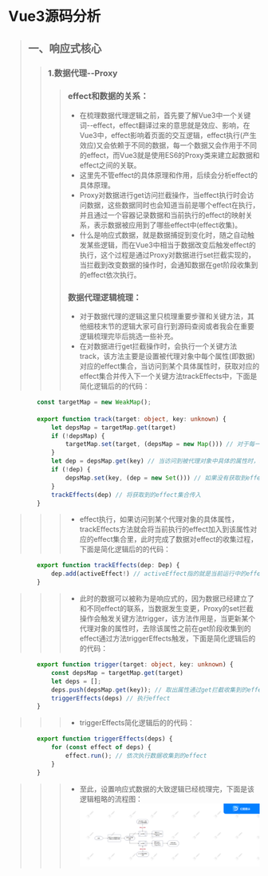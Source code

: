 # Vue3源码分析
>## 一、响应式核心
>>### 1.数据代理--Proxy
>>> ### effect和数据的关系：
>>> * 在梳理数据代理逻辑之前，首先要了解Vue3中一个关键词--effect，effect翻译过来的意思就是效应、影响，在Vue3中，effect影响着页面的交互逻辑，effect执行(产生效应)又会依赖于不同的数据，每一个数据又会作用于不同的effect，而Vue3就是使用ES6的Proxy类来建立起数据和effect之间的关联。
>>> * 这里先不管effect的具体原理和作用，后续会分析effect的具体原理。
>>> * Proxy对数据进行get访问拦截操作，当effect执行时会访问数据，这些数据同时也会知道当前是哪个effect在执行，并且通过一个容器记录数据和当前执行的effect的映射关系，表示数据被应用到了哪些effect中(effect收集)。
>>> * 什么是响应式数据，就是数据捕捉到变化时，随之自动触发某些逻辑，而在Vue3中相当于数据改变后触发effect的执行，这个过程是通过Proxy对数据进行set拦截实现的，当拦截到改变数据的操作时，会通知数据在get阶段收集到的effect依次执行。
>>> ### 数据代理逻辑梳理：
>>> * 对于数据代理的逻辑这里只梳理重要步骤和关键方法，其他细枝末节的逻辑大家可自行到源码查阅或者我会在重要逻辑梳理完毕后挑选一些补充。
>>> * 在对数据进行get拦截操作时，会执行一个关键方法track，该方法主要是设置被代理对象中每个属性(即数据)对应的effect集合，当访问到某个具体属性时，获取对应的effect集合并传入下一个关键方法trackEffects中，下面是简化逻辑后的的代码：
```typescript
        const targetMap = new WeakMap(); 

        export function track(target: object, key: unknown) {
            let depsMap = targetMap.get(target)
            if (!depsMap) { 
                targetMap.set(target, (depsMap = new Map())) // 对于每一个被代理对象，针对该对象中每一个具体属性都会创建属性与effect集合的映射容器
            }
            let dep = depsMap.get(key) // 当访问到被代理对象中具体的属性时，获取属性对应的effect集合
            if (!dep) { 
                depsMap.set(key, (dep = new Set())) // 如果没有获取到effect集合，就创建该属性对应的effect集合
            }
            trackEffects(dep) // 将获取到的effect集合传入
        }
```
>>> * effect执行，如果访问到某个代理对象的具体属性，trackEffects方法就会将当前执行的effect加入到该属性对应的effect集合里，此时完成了数据对effect的收集过程，下面是简化逻辑后的的代码：
```typescript
        export function trackEffects(dep: Dep) {
            dep.add(activeEffect!) // activeEffect指的就是当前运行中的effect，dep就是track方法中传入的集合
        }
```
>>> * 此时的数据可以被称为是响应式的，因为数据已经建立了和不同effect的联系，当数据发生变更，Proxy的set拦截操作会触发关键方法trigger，该方法作用是，当更新某个代理对象的属性时，去除该属性之前在get阶段收集到的effect通过方法triggerEffects触发，下面是简化逻辑后的的代码：
```typescript
        export function trigger(target: object, key: unknown) {
            const depsMap = targetMap.get(target) 
            let deps = [];
            deps.push(depsMap.get(key)); // 取出属性通过get拦截收集到的effect
            triggerEffects(deps) // 执行effect
        }
```
>>> * triggerEffects简化逻辑后的的代码：
```typescript
        export function triggerEffects(deps) {
            for (const effect of deps) {
                effect.run(); // 依次执行数据收集到的effect
            }
        }
```
>>> * 至此，设置响应式数据的大致逻辑已经梳理完，下面是该逻辑粗略的流程图：
![响应式数据建立流程](https://github.com/isamxus/vue3SourceCodeAnalysis/blob/3edfc94139f83d92e755777c5fed2e39f47abe4d/dataProxy.png)